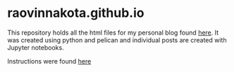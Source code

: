 # raovinnakota.github.io

This repository holds all the html files for my personal blog found [here](https://raovinnakota.github.io). It was created using python and pelican and individual posts are created with Jupyter notebooks. 

Instructions were found [here](https://www.dataquest.io/blog/how-to-setup-a-data-science-blog/)
